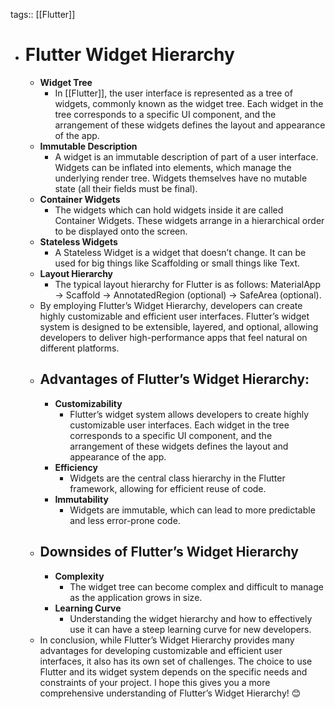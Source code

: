 tags:: [[Flutter]]

- # Flutter Widget Hierarchy
	- **Widget Tree**
		- In [[Flutter]], the user interface is represented as a tree of widgets, commonly known as the widget tree. Each widget in the tree corresponds to a specific UI component, and the arrangement of these widgets defines the layout and appearance of the app.
	- **Immutable Description**
		- A widget is an immutable description of part of a user interface. Widgets can be inflated into elements, which manage the underlying render tree. Widgets themselves have no mutable state (all their fields must be final).
	- **Container Widgets**
		- The widgets which can hold widgets inside it are called Container Widgets. These widgets arrange in a hierarchical order to be displayed onto the screen.
	- **Stateless Widgets**
		- A Stateless Widget is a widget that doesn’t change. It can be used for big things like Scaffolding or small things like Text.
	- **Layout Hierarchy**
		- The typical layout hierarchy for Flutter is as follows: MaterialApp -> Scaffold -> AnnotatedRegion (optional) -> SafeArea (optional).
	- By employing Flutter’s Widget Hierarchy, developers can create highly customizable and efficient user interfaces. Flutter’s widget system is designed to be extensible, layered, and optional, allowing developers to deliver high-performance apps that feel natural on different platforms.
	- ## Advantages of Flutter’s Widget Hierarchy:
		- **Customizability**
			- Flutter’s widget system allows developers to create highly customizable user interfaces. Each widget in the tree corresponds to a specific UI component, and the arrangement of these widgets defines the layout and appearance of the app.
		- **Efficiency**
			- Widgets are the central class hierarchy in the Flutter framework, allowing for efficient reuse of code.
		- **Immutability**
			- Widgets are immutable, which can lead to more predictable and less error-prone code.
	- ## Downsides of Flutter’s Widget Hierarchy
		- **Complexity**
			- The widget tree can become complex and difficult to manage as the application grows in size.
		- **Learning Curve**
			- Understanding the widget hierarchy and how to effectively use it can have a steep learning curve for new developers.
	- In conclusion, while Flutter’s Widget Hierarchy provides many advantages for developing customizable and efficient user interfaces, it also has its own set of challenges. The choice to use Flutter and its widget system depends on the specific needs and constraints of your project. I hope this gives you a more comprehensive understanding of Flutter’s Widget Hierarchy! 😊